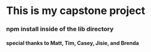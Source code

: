 # This is my capstone project

### npm install inside of the lib directory

#### special thanks to Matt, Tim, Casey, Jisie, and Brenda